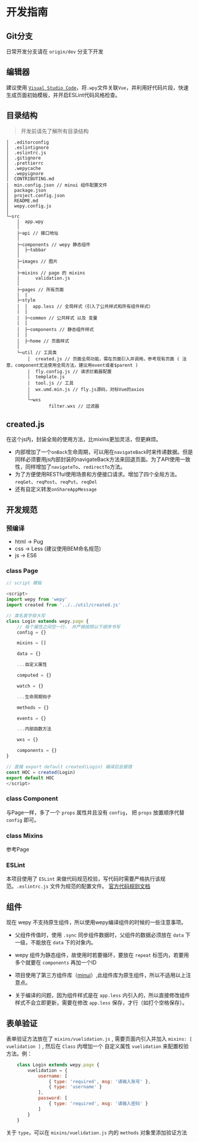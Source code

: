 # 开发指南

## Git分支

日常开发分支请在 `origin/dev` 分支下开发

## 编辑器

建议使用 [`Visual Studio Code`](https://code.visualstudio.com/Download)，将`.wpy`文件关联`Vue`，并利用好代码片段，快速生成页面初始模板，并开启ESLint代码风格检查。

## 目录结构
> 开发前请先了解所有目录结构

    │  .editorconfig
    │  .eslintignore
    │  .eslintrc.js
    │  .gitignore
    │  .prettierrc
    │  .wepycache
    │  .wepyignore
    │  CONTRIBUTING.md
    │  min.config.json // minui 组件配置文件
    │  package.json
    │  project.config.json
    │  README.md
    │  wepy.config.js
    │
    └─src
        │  app.wpy
        │
        ├─api // 接口地址
        │
        ├─components // wepy 静态组件
        │  ├─tabbar
        │
        ├─images // 图片
        │
        ├─mixins // page 的 mixins
        |      validation.js
        │
        ├─pages // 所有页面
        |  |
        ├─style
        │  │  app.less // 全局样式（引入了公共样式和所有组件样式）
        |  |
        │  ├─common // 公共样式 以及 变量
        |  |
        │  ├─components // 静态组件样式
        |  |
        │  ├─home // 页面样式
        │
        └─util // 工具类
            │  created.js // 页面全局功能，需在页面引入并调用，参考现有页面 ( 注意，component无法使用全局方法，建议用event或者$parent )
            |  fly.config.js // 请求拦截器配置
            │  template.js
            │  tool.js // 工具
            │  wx.umd.min.js // fly.js源码，对标Vue的axios
            │
            └─wxs
                    filter.wxs // 过滤器

## created.js

在这个js内，封装全局的使用方法，比mixins更加灵活，但更麻烦。
- 内部增加了一个`onBack`生命周期，可以用在`navigateBack`时来传递数据。但是同样必须要用js内部封装的navigateBack方法来回退页面。为了API使用一致性，同样增加了`navigateTo`、`redirectTo`方法。
- 为了方便使用RESTful使用场景和方便接口请求。增加了四个全局方法。`reqGet`、`reqPost`、`reqPut`、`reqDel`
- 还有自定义转发`onShareAppMessage`

## 开发规范

### 预编译
- html -> Pug
- css -> Less (建议使用BEM命名规范)
- js -> ES6

### class Page
```javascript
// script 模板

<script>
import wepy from 'wepy'
import created from '../../util/created.js'

// 类名首字母大写
class Login extends wepy.page {
    // 每个属性之间空一行， 并严格按照以下顺序书写
    config = {}

    mixins = []

    data = {}

    ...自定义属性

    computed = {}

    watch = {}

    ...生命周期钩子

    methods = {}

    events = {}

    ...内部函数方法

    wxs = {}

    components = {}
}

// 直接 export default created(Login) 编译后会报错
const HOC = created(Login)
export default HOC
</script>
```

### class Component

与Page一样，多了一个 `props` 属性并且没有 `config`， 把 `props` 放置顺序代替 `config` 即可。

### class Mixins

参考Page

### ESLint

本项目使用了 `ESLint` 来做代码规范校验，写代码时需要严格执行该规范。`.eslintrc.js` 文件为规范的配置文件。
[官方代码规则文档](http://eslint.cn/docs/rules/)

## 组件

现在 wepy 不支持原生组件，所以使用wepy编译组件的时候的一些注意事项。

- 父组件传值时，使用 `.sync` 同步组件数据时，父组件的数据必须放在 `data` 下一级，不能放在 `data` 下的对象内。

- wepy 组件为静态组件，故使用时若要循环，要放在 `repeat` 标签内，若要用多个就要在 `components` 再加一个ID

- 项目使用了第三方组件库（[minui](https://meili.github.io/min/docs/minui/index.html)）,此组件库为原生组件，所以不适用以上注意点。

-  关于编译的问题，因为组件样式是在 `app.less` 内引入的，所以直接修改组件样式不会立即更新，需要在修改 `app.less` 保存，才行（如打个空格保存）。


## 表单验证

表单验证方法放在了 `mixins/vuelidation.js` , 需要页面内引入并加入 `mixins: [ vuelidation ]` , 然后在 `Class` 内增加一个 自定义属性 `vuelidation` 来配置校验方法。例：

```javascript
    class Login extends wepy.page {
        vuelidation = {
            username: [
                { type: 'required', msg: '请输入账号' },
                { type: 'username' }
            ],
            password: [
                { type: 'required', msg: '请输入密码' }
            ]
        }
    }
```

关于 `type`，可以在 `mixins/vuelidation.js` 内的 `methods` 对象里添加验证方法
